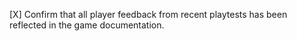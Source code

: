 [X] Confirm that all player feedback from recent playtests has been reflected in the game documentation.